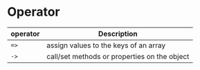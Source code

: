 # Operator

|operator|Description|
|-|-|
|`=>`|assign values to the keys of an array|
|`->`|call/set methods or properties on the object |